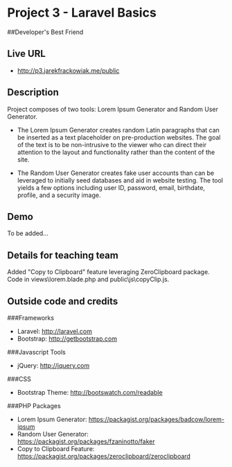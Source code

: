 # Project 3 - Laravel Basics

##Developer's Best Friend

## Live URL
* http://p3.jarekfrackowiak.me/public

## Description
Project composes of two tools: Lorem Ipsum Generator and Random User Generator.

* The Lorem Ipsum Generator creates random Latin paragraphs that can be inserted as a text placeholder
on pre-production websites.  The goal of the text is to be non-intrusive to the viewer who can direct
their attention to the layout and functionality rather than the content of the site.

* The Random User Generator creates fake user accounts than can be leveraged to initially seed databases and
aid in website testing.  The tool yields a few options including user ID, password, email, birthdate,
profile, and a security image.

## Demo
To be added...

## Details for teaching team
Added "Copy to Clipboard" feature leveraging ZeroClipboard package.
Code in views\lorem.blade.php and public\js\copyClip.js.

## Outside code and credits
###Frameworks
* Laravel: http://laravel.com
* Bootstrap: http://getbootstrap.com

###Javascript Tools
* jQuery: http://jquery.com

###CSS
* Bootstrap Theme: http://bootswatch.com/readable

###PHP Packages
* Lorem Ipsum Generator: https://packagist.org/packages/badcow/lorem-ipsum
* Random User Generator: https://packagist.org/packages/fzaninotto/faker
* Copy to Clipboard Feature: https://packagist.org/packages/zeroclipboard/zeroclipboard